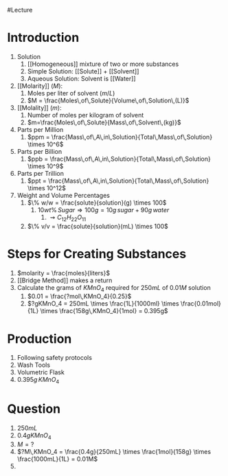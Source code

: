 #Lecture 
# Introduction
1. Solution
	1. [[Homogeneous]] mixture of two or more substances
	2. Simple Solution: [[Solute]] + [[Solvent]]
	3. Aqueous Solution: Solvent is [[Water]]
2. [[Molarity]] ($M$):
	1. Moles per liter of solvent ($m/L$)
	2. $M = \frac{Moles\,of\,Solute}{Volume\,of\,Solution\,(L)}$
3. [[Molality]] ($m$):
	1. Number of moles per kilogram of solvent
	2. $m=\frac{Moles\,of\,Solute}{Mass\,of\,Solvent\,(kg)}$
4. Parts per Million
	1. $ppm = \frac{Mass\,of\,A\,in\,Solution}{Total\,Mass\,of\,Solution} \times 10^6$
5. Parts per Billion
	1. $ppb = \frac{Mass\,of\,A\,in\,Solution}{Total\,Mass\,of\,Solution} \times 10^9$
6. Parts per Trillion
	1. $ppt = \frac{Mass\,of\,A\,in\,Solution}{Total\,Mass\,of\,Solution} \times 10^12$
7. Weight and Volume Percentages
	1. $\% w/w = \frac{solute}{solution}(g) \times 100$
		1. $10wt\% \, Sugar \Rightarrow 100g = 10g\,sugar + 90g\,water$
			1. $\rightsquigarrow C_{12}H_{22}O_{11}$
	2. $\% v/v = \frac{solute}{solution}(mL) \times 100$
# Steps for Creating Substances
1. $molarity = \frac{moles}{liters}$
2. [[Bridge Method]] makes a return
3. Calculate the grams of $KMnO_4$ required for $250mL$ of $0.01M$ solution
	1. $0.01 = \frac{?mol\,KMnO_4}{0.25}$
	2. $?gKMnO_4 = 250mL \times \frac{1L}{1000ml} \times \frac{0.01mol}{1L} \times \frac{158g\,KMnO_4}{1mol} = 0.395g$
# Production
1. Following safety protocols
2. Wash Tools
3. Volumetric Flask
4. $0.395g\,KMnO_4$
# Question
1. $250mL$
2. $0.4g KMnO_4$
3. $M = ?$
4. $?M\,KMnO_4 = \frac{0.4g}{250mL} \times \frac{1mol}{158g} \times \frac{1000mL}{1L} = 0.01M$
5. 